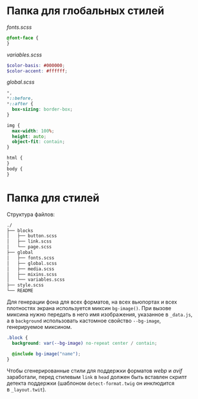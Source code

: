 # Папка для глобальных стилей

_fonts.scss_

```scss
@font-face {
}
```

_variables.scss_

```scss
$color-basis: #000000;
$color-accent: #ffffff;
```

_global.scss_

```scss
*,
*::before,
*::after {
  box-sizing: border-box;
}

img {
  max-width: 100%;
  height: auto;
  object-fit: contain;
}

html {
}
body {
}
```

# Папка для стилей

Структура файлов:

```bash
./
├── blocks
│   ├── button.scss
│   ├── link.scss
│   └── page.scss
├── global
│   ├── fonts.scss
│   ├── global.scss
│   ├── media.scss
│   ├── mixins.scss
│   └── variables.scss
├── style.scss
└── README
```

Для генерации фона для всех форматов, на всех вьюпортах и всех плотностях экрана используется миксин `bg-image()`. При вызове миксина нужно передать в него имя изображения, указанное в `_data.js`, а в `background` использовать кастомное свойство `--bg-image`, генерируемое миксином.

```scss
.block {
  background: var(--bg-image) no-repeat center / contain;

  @include bg-image("name");
}
```

Чтобы сгенерированные стили для поддержки форматов _webp_ и *avif* заработали, перед стилевым `link` в `head` должен быть вставлен скрипт детекта поддержки (шаблоном `detect-format.twig` он инклюдится в `_layout.twit`).
